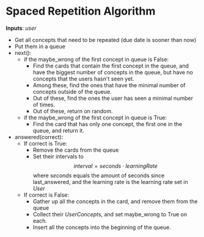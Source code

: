 # Spaced Repetition Algorithm
**Inputs**: _user_
* Get all concepts that need to be repeated (due date is sooner than now)
* Put them in a queue
* next():
	* if the maybe_wrong of the first concept in queue is False:
		* Find the cards that contain the first concept in the queue, and have the biggest number of concepts in the queue, but have no concepts that the users hasn't seen yet.
		*  Among these, find the ones that have the minimal number of concepts outside of the queue.
		*  Out of these, find the ones the user has seen a minimal number of times. 
		* Out of these, return on random.
	* if the maybe_wrong of the first concept in queue is True:
		* Find the card that has only one concept, the first one in the queue, and return it.
* answered(correct):
	*  If correct is True:
		* Remove the cards from the queue
		* Set their intervals to <br /> 
			$$
			interval = seconds \cdot learningRate
			$$
		where _seconds_ equals the amount of seconds since last_answered, and the learning rate is the learning rate set in _User_
	* If correct is False:
		* Gather up all the concepts in the card, and remove them from the queue
		* Collect their <i>UserConcept</i>s, and set maybe_wrong to True on each.
		* Insert all the concepts into the beginning of the queue.